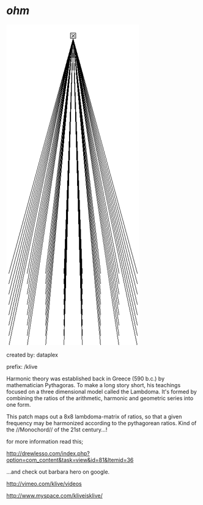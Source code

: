 # _ohm_

![](picture_2.png)

created by: dataplex

prefix: /klive

Harmonic theory was established back in Greece (590 b.c.) by mathematician Pythagoras. To make a long story short, his teachings focused on a three dimensional model called the Lambdoma. It's formed by combining the ratios of the arithmetic, harmonic and geometric series into one form.

This patch maps out a 8x8 lambdoma-matrix of ratios, so that a given frequency may be harmonized according to the pythagorean ratios. Kind of the //Monochord// of the 21st century...!

for more information read this;

http://drewlesso.com/index.php?option=com_content&task=view&id=81&Itemid=36


...and check out barbara hero on google.

http://vimeo.com/klive/videos

http://www.myspace.com/kliveisklive/